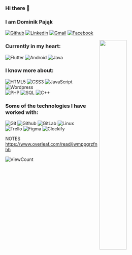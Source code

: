 ### Hi there 👋
### I am Dominik Pająk
[![Github](https://img.shields.io/badge/-Github-000?style=flat&logo=Github&logoColor=white)](https://github.com/dpajak99)
[![Linkedin](https://img.shields.io/badge/-LinkedIn-blue?style=flat&logo=Linkedin&logoColor=white)](https://www.linkedin.com/in/dominikpajak/)
[![Gmail](https://img.shields.io/badge/-Gmail-c14438?style=flat&logo=Gmail&logoColor=white)](mailto:dominik00801@gmail.com)
[![Facebook](https://img.shields.io/badge/-Facebook-0D8CF0?style=flat&logo=facebook&logoColor=white)](https://www.facebook.com/dpajak99/)


<img width="41%" align="right" src="https://github-readme-stats.vercel.app/api?username=dpajak99&show_icons=true&hide_border=true"/>


### Currently in my heart: </br>
![Flutter](http://img.shields.io/badge/-FLUTTER-000000?style=for-the-badge&logo=flutter)
![Android](http://img.shields.io/badge/-Android-000000?style=for-the-badge&logo=android)
![Java](https://img.shields.io/badge/-Java-000000?style=for-the-badge&logo=Java)

### I know more about: </br>
![HTML5](https://img.shields.io/badge/-HTML5-000000?style=for-the-badge&logo=HTML5)
![CSS3](https://img.shields.io/badge/-CSS3-000000?style=for-the-badge&logo=CSS3)
![JavaScript](https://img.shields.io/badge/-JavaScript-000000?style=for-the-badge&logo=javascript)
![Wordpress](http://img.shields.io/badge/-Wordpress-000000?style=for-the-badge&logo=wordpress)<br />
![PHP](http://img.shields.io/badge/-PHP-000000?style=for-the-badge&logo=php)
![SQL](https://img.shields.io/badge/-SQL-000000?style=for-the-badge&logo=MySQL)
![C++](https://img.shields.io/badge/-C++-000000?style=for-the-badge&logo=C%2B%2B&logoColor=00599C)

### Some of the technologies I have worked with: </br>
![Git](http://img.shields.io/badge/-Git-000000?style=for-the-badge&logo=Git)
![Github](http://img.shields.io/badge/-Github-000000?style=for-the-badge&logo=Github&logoColor=green)
![GitLab](http://img.shields.io/badge/-Gitlab-000000?style=for-the-badge&logo=gitlab)
![Linux](http://img.shields.io/badge/-Linux-000000?style=for-the-badge&logo=linux)<br />
![Trello](http://img.shields.io/badge/-Trello-000000?style=for-the-badge&logo=trello)
![Figma](http://img.shields.io/badge/-Figma-000000?style=for-the-badge&logo=figma)
![Clockify](http://img.shields.io/badge/-Clockify-000000?style=for-the-badge&logo=clockify)

NOTES
https://www.overleaf.com/read/jwmppgrzfnhh

![ViewCount](https://views.whatilearened.today/views/github/dpajak99/dpajak99.svg?cache=remove)
